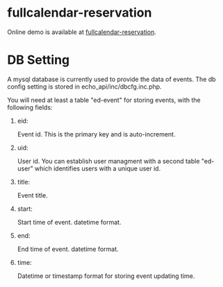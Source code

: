 # fullcalendar-reservation

Online demo is available at [fullcalendar-reservation](http://peihuishao.com/fullcalendar-reservation). 

# DB Setting
A mysql database is currently used to provide the data of events. The db config setting is stored in echo_api/inc/dbcfg.inc.php. 

You will need at least a table "ed-event" for storing events, with the following fields:

1. eid: 
    
    Event id. This is the primary key and is auto-increment.
2. uid:

    User id.  You can establish user managment with a second table "ed-user" which identifies users with a unique user id. 
3. title:

    Event title.
4. start:

    Start time of event. datetime format. 
5. end:

    End time of event. datetime format. 
6. time:

    Datetime or timestamp format for storing event updating time. 




